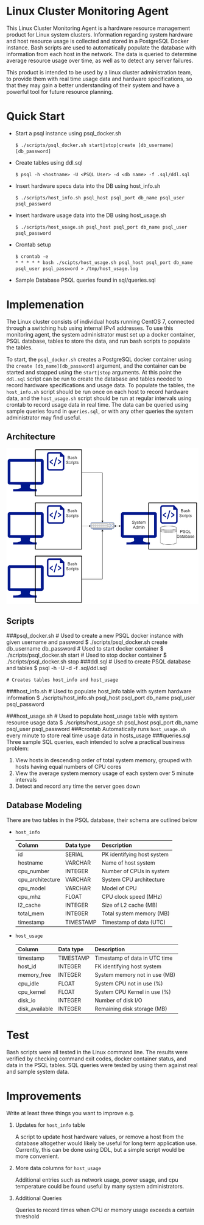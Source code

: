 # Linux Cluster Monitoring Agent

This Linux Cluster Monitoring Agent is a hardware resource management 
product for Linux system clusters. Information regarding system hardware 
and host resource usage is collected and stored in a PostgreSQL Docker 
instance. Bash scripts are used to automatically populate the database with 
information from each host in the network. The data is queried to determine
average resource usage over time, as well as to detect any server failures.

This product is intended to be used by a linux cluster administration team,
to provide them with real time usage data and hardware specifications, so
that they may gain a better understanding of their system and have a powerful
tool for future resource planning.
# Quick Start

- Start a psql instance using psql_docker.sh

      $ ./scripts/psql_docker.sh start|stop|create [db_username][db_password]

- Create tables using ddl.sql

      $ psql -h <hostname> -U <PSQL User> -d <db name> -f .sql/ddl.sql

- Insert hardware specs data into the DB using host_info.sh

      $ ./scripts/host_info.sh psql_host psql_port db_name psql_user psql_password

- Insert hardware usage data into the DB using host_usage.sh

      $ ./scripts/host_usage.sh psql_host psql_port db_name psql_user psql_password

- Crontab setup

      $ crontab -e
      * * * * * bash ./scipts/host_usage.sh psql_host psql_port db_name psql_user psql_password > /tmp/host_usage.log

- Sample Database PSQL queries found in sql/queries.sql

# Implemenation
The Linux cluster consists of individual hosts running CentOS 7, connected
through a switching hub using internal IPv4 addresses. To use this
monitoring agent, the system administrator must set up a docker container,
PSQL database, tables to store the data, and run bash scripts to populate
the tables.

To start, the `psql_docker.sh` creates a PostgreSQL docker container 
using the `create [db_name][db_password]` argument, and the 
container can be started and stopped using the `start|stop` arguments.
At this point the `ddl.sql` script can be run to create the database and
tables needed to record hardware specifications and usage data. To populate
the tables, the `host_info.sh` script should be run once on each host to record
hardware data, and the `host_usage.sh` script should be run at regular 
intervals using crontab to record usage data in real time. The data can be
queried using sample queries found in `queries.sql`, or with any other
queries the system administrator may find useful.

## Architecture
![my image](./assets/architecture.png)
## Scripts

###psql_docker.sh
    # Used to create a new PSQL docker instance with given username and password
    $ ./scripts/psql_docker.sh create db_username db_password
    # Used to start docker container
    $ ./scripts/psql_docker.sh start
    # Used to stop docker container
    $ ./scripts/psql_docker.sh stop
###ddl.sql
    # Used to create PSQL database and tables
    $ psql -h <hostname> -U <PSQL User> -d <db name> -f .sql/ddl.sql

    # Creates tables host_info and host_usage
    
###host_info.sh
    # Used to populate host_info table with system hardware information
    $ ./scripts/host_info.sh psql_host psql_port db_name psql_user psql_password

###host_usage.sh
    # Used to populate host_usage table with system resource usage data
    $ ./scripts/host_usage.sh psql_host psql_port db_name psql_user psql_password
###crontab
Automatically runs `host_usage.sh` every minute to store real time usage data in 
hosts_usage
###queries.sql
Three sample SQL queries, each intended to solve a practical business problem:
1. View hosts in descending order of total system memory, grouped with hosts having
equal numbers of CPU cores
2. View the average system memory usage of each system over 5 minute intervals
3. Detect and record any time the server goes down
## Database Modeling
There are two tables in the PSQL database, their schema are outlined below
- `host_info`
 
  | Column           | Data type     | Description  |
  | -------------    |:-------------| -----|
  | id               | SERIAL        | PK identifying host system|
  | hostname         | VARCHAR       |   Name of host system |
  | cpu_number       | INTEGER       |    Number of CPUs in system|
  | cpu_architecture | VARCHAR       |    System CPU architecture|
  | cpu_model        | VARCHAR       |    Model of CPU |
  | cpu_mhz          | FLOAT         |    CPU clock speed (MHz) |
  | l2_cache         | INTEGER       |    Size of L2 cache (MB)|
  | total_mem        | INTEGER       |    Total system memory (MB)|
  | timestamp        | TIMESTAMP     |    Timestamp of data (UTC) |

- `host_usage`

  | Column           | Data type     | Description  |
  | -------------    |:-------------| -----|
  | timestamp        | TIMESTAMP     | Timestamp of data in UTC time |
  | host_id          | INTEGER       | FK identifying host system|
  | memory_free      | INTEGER       | System memory not in use (MB)|
  | cpu_idle         | FLOAT         | System CPU not in use (%)|
  | cpu_kernel       | FLOAT         | System CPU Kernel in use (%) |
  | disk_io          | INTEGER       | Number of disk I/O |
  | disk_available   | INTEGER       | Remaining disk storage (MB) |
 
  

# Test
Bash scripts were all tested in the Linux command line. The results were
verified by checking command exit codes, docker container status, and data
in the PSQL tables. SQL queries were tested by using them against real and sample
system data.

# Improvements
Write at least three things you want to improve
e.g.
1. Updates for `host_info` table

     A script to update host hardware values, or remove a host from the database
     altogether would likely be useful for long term application use. Currently,
     this can be done using DDL, but a simple script would be more convenient.
2. More data columns for `host_usage`

     Additional entries such as network usage, power usage, and cpu temperature
     could be found useful by many system administrators.
3. Additional Queries

     Queries to record times when CPU or memory usage exceeds a certain threshold

